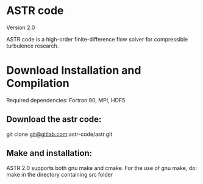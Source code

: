 # ASTR code 
Version 2.0 

ASTR code is a high-order finite-difference flow solver for compressible turbulence research.

# Download Installation and Compilation
Required dependencies: Fortran 90, MPI, HDF5

## Download the astr code:
git clone git@gitlab.com:astr-code/astr.git

## Make and installation:
ASTR 2.0 supports both gnu make and cmake.
For the use of gnu make, do:
make 
in the directory containing src folder
